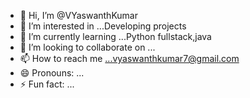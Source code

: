 - 👋 Hi, I’m @VYaswanthKumar
- 👀 I’m interested in ...Developing projects 
- 🌱 I’m currently learning ...Python fullstack,java
- 💞️ I’m looking to collaborate on ...
- 📫 How to reach me ...vyaswanthkumar7@gmail.com
- 😄 Pronouns: ... 
- ⚡ Fun fact: ...

<!---
VYaswanthKumar/VYaswanthKumar is a ✨ special ✨ repository because its `README.md` (this file) appears on your GitHub profile.
You can click the Preview link to take a look at your changes.
--->

